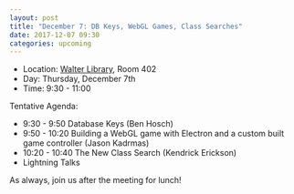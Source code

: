 ```yaml
---
layout: post
title: "December 7: DB Keys, WebGL Games, Class Searches"
date: 2017-12-07 09:30
categories: upcoming
---
```


- Location: [Walter Library](http://campusmaps.umn.edu/walter-library), Room 402
- Day: Thursday, December 7th
- Time: 9:30 - 11:00

Tentative Agenda:

- 9:30 - 9:50 Database Keys (Ben Hosch)
- 9:50 - 10:20 Building a WebGL game with Electron and a custom built game controller (Jason Kadrmas)
- 10:20 - 10:40 The New Class Search (Kendrick Erickson)
- Lightning Talks
  
As always, join us after the meeting for lunch!
